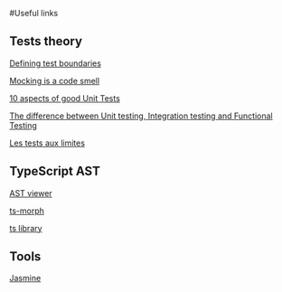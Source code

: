 #Useful links

## Tests theory

[Defining test boundaries](https://www.simpleorientedarchitecture.com/defining-test-boundaries/)

[Mocking is a code smell](https://medium.com/javascript-scene/mocking-is-a-code-smell-944a70c90a6a)

[10 aspects of good Unit Tests](https://thinkster.io/tutorials/blogs/mock-types)

[The difference between Unit testing, Integration testing and Functional Testing](https://www.softwaretestinghelp.com/the-difference-between-unit-integration-and-functional-testing/)

[Les tests aux limites](https://latavernedutesteur.fr/2017/11/03/les-tests-aux-limites/)

## TypeScript AST

[AST viewer](https://ts-ast-viewer.com/#code/JYWwDg9gTgLgBAbzgSQHYCsCmBjGBDAIwBtM4BfOAMyghDgHIABPVAcwFci8oB6CA9PQDcAKFCRYiOAFEAHjExRUeIgGVFAN2DZSFarQYA6HpnmLlRQwGdN2zMJGPGaLLkIkAFAhFxfcMDRaACaYQWgAXAw0EDD0ImQAlCKmEvDYXFZWcACyAJ7qUFo6iI5+cCCYmXispAC8DA5lAF4toj5+2BCoVjBQ7LjQHgHAGngKcKYKSioFRZiRclMWs3YJJWVkpX4gudmYMAAWEEEeyhWRPVDAbAmRqOwgBIrrZX7AlHCneBVr3q--cEOwCshgqVRqcHqQJBk3MM1sOkMB0wRCIED2h2OXx+ogB5AmRBsLzxvmhoMqVmqdUBB2Bhlh0zUCMwSJRaIxRxO9DgAHVoEQgnAAIT0BK4gGbPFkhnLZmGIIQVS0fa0tgeMlgyk1MXtf5QfbsJRwABspvFvk28UcQA)

[ts-morph](https://ts-morph.com/)

[ts library](https://github.com/microsoft/TypeScript/blob/master/lib/typescript.d.ts)

## Tools

[Jasmine](https://jasmine.github.io/tutorials/your_first_suite)

